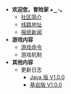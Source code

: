* **欢迎您，冒险家 ◕‿-｡**
  * [<i class="fas fa-globe"></i> 社区简介](/welcome/welcome.md)
  * [<i class="fas fa-network-wired"></i> 线路地址](/welcome/ip.md)
  * [<i class="far fa-newspaper"></i> 报纸新闻](/news/news.md)
* **<i class="fas fa-puzzle-piece"></i> 游戏内容**
  * [<i class="fas fa-terminal"></i> 游戏命令](/game/command.md)
  * <i class="fas fa-snowman"></i> 游戏机制 
* **<i class="fas fa-feather-alt"></i> 其他内容**
  * <i class="fas fa-comment-dots"></i> 更新日志
    * [**<i class="fab fa-java"></i>** Java 版 V1.0.0](/other/changelog/java.md)
    * [<i class="fas fa-mobile-alt"></i> 基岩版 V1.0.0](/other/changelog/bedrock.md)
